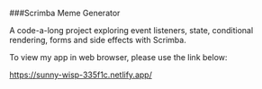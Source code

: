 ###Scrimba Meme Generator

A code-a-long project exploring event listeners, state, conditional rendering, forms and side effects with Scrimba. 

To view my app in web browser, please use the link below:

https://sunny-wisp-335f1c.netlify.app/
